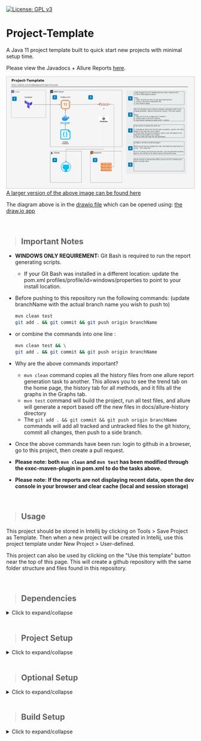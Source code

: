 [comment]: <> (![build]&#40;https://github.com/h1ddengames/Project-Template/workflows/build/badge.svg&#41;)
[![License: GPL v3](https://img.shields.io/badge/License-GPLv3-blue.svg)](https://www.gnu.org/licenses/gpl-3.0)

# **Project-Template**

A Java 11 project template built to quick start new projects with minimal setup time.

Please view the Javadocs + Allure Reports [here](https://h1ddengames.github.io/Project-Template "The javadocs for this project").

![Project Outline](docs/images/Project-Template-Infrastructure.png "The project outline")
[A larger version of the above image can be found here](docs/infrastructure.html "To infrastructure.html")

The diagram above is in the [drawio file](docs/Project-Template%20Infrastructure.drawio "To the drawio file") which can be opened using: [the draw.io app](https://app.diagrams.net/ "The draw.io app")

<br>

> ## **Important Notes**

- **WINDOWS ONLY REQUIREMENT:** Git Bash is required to run the report generating scripts.
  - If your Git Bash was installed in a different location: update the pom.xml profiles/profile/id=windows/properties to point to your install location.

- Before pushing to this repository run the following commands: (update branchName with the actual branch name you wish to push to)
    ```bash
    mvn clean test
    git add . && git commit && git push origin branchName
    ```

- or combine the commands into one line :
  ```bash
  mvn clean test && \
  git add . && git commit && git push origin branchName
  ```

- Why are the above commands important?
    - ```mvn clean``` command copies all the history files from one allure report generation task to another.
      This allows you to see the trend tab on the home page, the history tab for all methods, and it fills all the graphs in the Graphs tab. 
    - ```mvn test``` command will build the project, run all test files, and allure will generate a report based off the new files in docs/allure-history directory
    - The ```git add . && git commit && git push origin branchName``` commands will add all tracked and untracked files to the git history, commit all changes, then push to a side branch.

- Once the above commands have been run: login to github in a browser, go to this project, then create a pull request.

- **Please note: both ```mvn clean``` and ```mvn test``` has been modified through the exec-maven-plugin in pom.xml to do the tasks above.**
- **Please note: If the reports are not displaying recent data, open the dev console in your browser and clear cache (local and session storage)**

<br>

> ## **Usage**

This project should be stored in Intellij by clicking on Tools > Save Project as Template. Then when a new project will be created in Intellij, use this project template under New Project > User-defined.

This project can also be used by clicking on the "Use this template" button near the top of this page. This will create a github repository with the same folder structure and files found in this repository.

<br>

> ## **Dependencies**

<details>
    <summary>Click to expand/collapse</summary>

- JUnit 5 - Testing Framework
- Allure 2 - Reporting Framework
- Slf4j 12 - Logging Framework
- Selenium 3 - Browser Automation Framework
- WebDriverManager - Setup drivers for Selenium
- Rest-Assured - Rest API Framework
- Jackson-Databind - JSON Manipulation Framework
</details>

<br>

> ## **Project Setup**

<details>
    <summary>Click to expand/collapse</summary>

1. Download the project from this page by clicking on Code > Download ZIP or with the provided HTTPS or SSH options.
2. Open the project using an IDE such as Intellij or Eclipse.
3. Once the IDE has opened the project, run ```mvn clean test```
4. On first run, the IDE should install all required maven dependencies, if not: run ```mvn verify```.
5. Verify that the results show "Tests run: 6, Failures: 0, Errors: 0, Skipped: 0" and "BUILD SUCCESS"
6. Open pom.xml then update the group ID to your company domain in reverse domain name notation. (Example if your company domain is found at example.com then the reverse domain name notation would be com.example)
7. Update the artifactId to the name of the project you are currently working on.
8. Update the version according to your situation.
9. Update the versions of the libraries in the pom.xml file.
10. Add or remove libraries according to your needs.
11. If you are using a main class that is not entrypoint.App.java then update the pom.xml build/plugin section of the maven-assembly-plugin to the new main class. Then update the final name as required.
12. Update the test-workflow.yml based on your needs.
13. Add the allure folder .allure/allure-2.13.8 to your path in order to be able to call allure executable from anywhere.
14. In order to generate reports using allure, open a command prompt in the project's main folder. Then run ```allure serve target/allure-results/```
</details>

<br>

> ## **Optional Setup**

<details>
    <summary>Click to expand/collapse</summary>

- If you use multiple github accounts from the same computer:
1. Create a file named ```config``` in ```/.ssh```
2. Create an entry like the one below for every account you use

    ```bash
    Host github.com-firstAccountUserName
        HostName github.com
        User git
        IdentityFile ~/.ssh/id_for_first_user
        IdentitiesOnly yes
    
    Host github.com-secondAccountUserName
        HostName github.com
        User git
        IdentityFile ~/.ssh/id_for_second_user
        IdentitiesOnly yes
    ```

3. Open the ```projectFolder/.git/config``` file.
4. Update the line after ```[remote "origin"]``` to ```url = git@github.com-firstAccountUserName:firstAccountUserName/projectname.git```

- Please note: the usual URL is ```git@github.com:firstAccountUserName/projectname.git``` 
   but since you have multiple accounts on the same computer, you have to specify the identity file that git should use. 
- Notice how the ```github.com-username``` matches the ```/.ssh/config``` file Host format.
  
<br>

- If you want to host javadocs from the same repository as the java source files:
1. Create the docs folder ```projectMainFolder/docs```
2. Use the command line or Intellij to create javadocs. Search Everywhere > Generate JavaDoc > use default settings but specify projectMainFolder/docs as the output directory.
3. Open Github in a browser and go to the project repository.
4. Click on Settings and scroll down to GitHub Pages.
5. Enable GitHub Pages by selecting the main branch then click Save.
6. ```git add . && git commit && git push``` the newly created javadocs to your repository.
7. Access your javadocs on github pages by going to a link similar to ```https://h1ddengames.github.io/Project-Template```
ex: ```https://yourUserName.github.io/yourRepoName```
</details>

<br>

> ## **Build Setup**

<details>
    <summary>Click to expand/collapse</summary>

- maven-compiler-plugin: sets the java version.
- maven-surefire-plugin: runs junit tests and provides results to allure for reporting.
- maven-jar-plugin: suppresses generation of the default jar that is created during the package phase.
- exec-maven-plugin: generates a backup of allure history and report.
- maven-assembly-plugin: generates a jar with dependencies packed in (fat jar) with the name: ${project.artifactId}-${project.version}.jar (Example: Project-Template-1.0.0.jar)
- ~~.github/workflows/test-workflow.yml will:~~
    - ~~run on push to main branch, on pull request to main branch, and at 00:00 on Sunday.~~
    - ~~checkout your code to a ubuntu server running the latest version of ubuntu.~~
    - ~~setup JDK 11.0.9~~
    - ~~cache all required maven packages based on pom.xml~~
    - ~~build the project with maven using the following command~~ ```mvn -B clean test package --file pom.xml```
    - ~~copy the generated jar file to a directory called output~~
    - ~~generate allure results as json and html files.~~
    - ~~package the allure results with the jar file into a zip file called reports+jar that will be put in the artifacts section of the Actions tab on github under "Java CI".~~
- Github Actions has been commented out until further notice.
</details>
